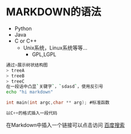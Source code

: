 # MARKDOWN的语法<br>
* Python<br>
* Java<br>
* C or C++<br>
  * Unix系统，Linux系统等等...
    * GPL,LGPL
```Bash
通过>展示树状结构图
> treeA
> treeB
> treeC
在一段话中凸显`关键字`，`sdasd`，使用反引号
echo "hi markdown"
```
```c
int main(int argc,char ** arg); #标准函数
```
```cpp
以C++的格式插入一段代码
```
在Markdown中插入一个链接可以点击访问
[百度搜索](https://www.baidu.com "杜洪彬")